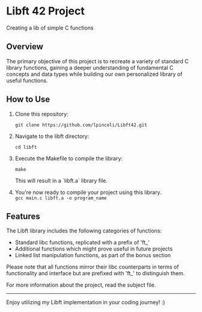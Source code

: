 <h1>Libft 42 Project</h1>
Creating a lib of simple C functions
<h2>Overview</h2>
<p>The primary objective of this project is to recreate a variety of standard C library functions, gaining a deeper understanding of fundamental C concepts and data types while building our own personalized library of useful functions.</p>
<h2>How to Use</h2>
<ol>
  <li>Clone this repository:</li>
  <pre><code>git clone https://github.com/lpincoli/Libft42.git</code></pre>
  <li>Navigate to the libft directory:</li>
  <pre><code>cd libft</code></pre>
  <li>Execute the Makefile to compile the library:</li>
  <pre><code>make</code></pre>
  <p>This will result in a `libft.a` library file.</p>
  <li>You're now ready to compile your project using this library.</li wh
  <pre><code>gcc main.c libft.a -o program_name</code></pre>
</ol>
<h2>Features</h2>
<p>The Libft library includes the following categories of functions:</p>
<ul>
  <li>Standard libc functions, replicated with a prefix of 'ft_'</li>
  <li>Additional functions which might prove useful in future projects</li>
  <li>Linked list manipulation functions, as part of the bonus section</li>
</ul>
<p>Please note that all functions mirror their libc counterparts in terms of functionality and interface but are prefixed with 'ft_' to distinguish them.</p>
<p>For more information about the project, read the subject file.</p>
<hr>
<p>Enjoy utilizing my Libft implementation in your coding journey! :)</p>
